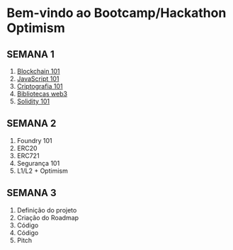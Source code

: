 # Bem-vindo ao Bootcamp/Hackathon Optimism


## SEMANA 1

1. [Blockchain 101](./week1/day1/README.md)
2. [JavaScript 101](./week1/day2/README.md)
3. [Criptografia 101](./week1/day3/README.md)
4. [Bibliotecas web3](./week1/day4/README.md)
5. [Solidity 101](./week1/day5/README.md)

## SEMANA 2

1. Foundry 101
2. ERC20
3. ERC721
4. Segurança 101
5. L1/L2 + Optimism

## SEMANA 3

1. Definição do projeto
2. Criação do Roadmap
3. Código
4. Código
5. Pitch
